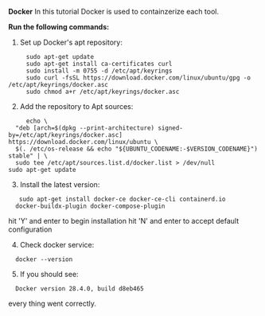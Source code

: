 **Docker**
In this tutorial Docker is used to containzerize each tool. 

**Run the following commands:**
1. Set up Docker's apt repository: 
```
     sudo apt-get update
     sudo apt-get install ca-certificates curl
     sudo install -m 0755 -d /etc/apt/keyrings
     sudo curl -fsSL https://download.docker.com/linux/ubuntu/gpg -o /etc/apt/keyrings/docker.asc
     sudo chmod a+r /etc/apt/keyrings/docker.asc
```

2. Add the repository to Apt sources:
```
     echo \
  "deb [arch=$(dpkg --print-architecture) signed-by=/etc/apt/keyrings/docker.asc] https://download.docker.com/linux/ubuntu \
  $(. /etc/os-release && echo "${UBUNTU_CODENAME:-$VERSION_CODENAME}") stable" | \
  sudo tee /etc/apt/sources.list.d/docker.list > /dev/null
sudo apt-get update
```

3. Install the latest version: 
  
```
   sudo apt-get install docker-ce docker-ce-cli containerd.io 
  docker-buildx-plugin docker-compose-plugin
```

  hit 'Y' and enter to begin installation
  hit 'N' and enter to accept default configuration

4. Check docker service:
```
  docker --version
```
5. If you should see:
```
  Docker version 28.4.0, build d8eb465
```
every thing went correctly.